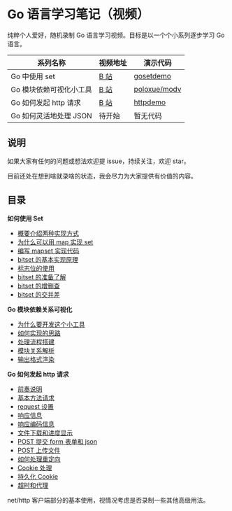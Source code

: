 # Go 语言学习笔记（视频）

纯粹个人爱好，随机录制 Go 语言学习视频。目标是以一个个小系列逐步学习 Go 语言。

系列名称              |  视频地址     | 演示代码
------------------- | ----------- | ---------
Go 中使用 set        | [B 站](https://www.bilibili.com/video/av75078755) | [gosetdemo](./gosetdemo)
Go 模块依赖可视化小工具       | [B 站](https://www.bilibili.com/video/av74105474) | [poloxue/modv](https://github.com/poloxue/modv)
Go 如何发起 http 请求 | [B 站](https://www.bilibili.com/video/av79633877) | [httpdemo](./httpdemo)
Go 如何灵活地处理 JSON | 待开始 | 暂无代码

## 说明

如果大家有任何的问题或想法欢迎提 issue，持续关注，欢迎 star。

目前还处在想到啥就录啥的状态，我会尽力为大家提供有价值的内容。


## 目录

**如何使用 Set**

- [概要介绍两种实现方式](https://www.bilibili.com/video/av75078755?p=1)
- [为什么可以用 map 实现 set](https://www.bilibili.com/video/av75078755?p=2)
- [编写 mapset 实现代码](https://www.bilibili.com/video/av75078755?p=3)
- [bitset 的基本实现原理](https://www.bilibili.com/video/av75078755?p=4)
- [标志位的使用](https://www.bilibili.com/video/av75078755?p=5)
- [bitset 的准备了解](https://www.bilibili.com/video/av75078755?p=6)
- [bitset 的增删查](https://www.bilibili.com/video/av75078755?p=7)
- [bitset 的交并差](https://www.bilibili.com/video/av75078755?p=8)

**Go 模块依赖关系可视化**

- [为什么要开发这个小工具](https://www.bilibili.com/video/av74105474?p=1)
- [如何实现的思路](https://www.bilibili.com/video/av74105474?p=2)
- [处理流程搭建](https://www.bilibili.com/video/av74105474?p=3)
- [模块关系解析](https://www.bilibili.com/video/av74105474?p=4)
- [输出格式渲染](https://www.bilibili.com/video/av74105474?p=5)

**Go 如何发起 http 请求**

- [前奏说明](https://www.bilibili.com/video/av79633877?p=1)
- [基本方法请求](https://www.bilibili.com/video/av79633877?p=2)
- [request 设置](https://www.bilibili.com/video/av79633877?p=3)
- [响应信息](https://www.bilibili.com/video/av79633877?p=4)
- [响应编码信息](https://www.bilibili.com/video/av79633877?p=5)
- [文件下载和进度显示](https://www.bilibili.com/video/av79633877?p=6)
- [POST 提交 form 表单和 json](https://www.bilibili.com/video/av79633877?p=7)
- [POST 上传文件](https://www.bilibili.com/video/av79633877?p=8)
- [如何处理重定向](https://www.bilibili.com/video/av79633877?p=9)
- [Cookie 处理](https://www.bilibili.com/video/av79633877?p=10)
- [持久化 Cookie](https://www.bilibili.com/video/av79633877?p=11)
- [超时和代理](https://www.bilibili.com/video/av79633877?p=11)

net/http 客户端部分的基本使用，视情况考虑是否录制一些其他高级用法。